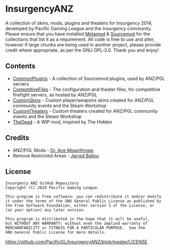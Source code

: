 # InsurgencyANZ
A collection of skins, mods, plugins and theaters for Insurgency 2014, developed by Pacific Gaming League and the Insurgency community. Please ensure that you have installed [Metamod](https://www.sourcemm.net/) & [Sourcemod](https://www.sourcemod.net/) for the collections that list it as a requirement. All code is free to use and alter, however if large chunks are being used in another project, please provide credit where appropriate, as per the GNU GPL-3.0. Thank you and enjoy!

## Contents
* [CommonPlugins](https://github.com/PacificGL/InsurgencyANZ/tree/master/CommonPlugins) - A collection of Sourcemod plugins, used by ANZ/PGL servers
* [CompetitiveFiles](https://github.com/PacificGL/InsurgencyANZ/tree/master/CompetitiveFiles) - The configuration and theater files, for competitive firefight servers, as hosted by ANZ/PGL
* [CustomSkins](https://github.com/PacificGL/InsurgencyANZ/tree/master/CustomSkins) - Custom player/weapons skins created for ANZ/PGL community events and the Steam Workshop
* [CustomTheaters](https://github.com/PacificGL/InsurgencyANZ/tree/master/CustomTheaters) - Custom theaters created for ANZ/PGL community events and the Steam Workshop
* [TheDead](https://github.com/PacificGL/InsurgencyANZ/tree/master/TheDead) - A WIP mod, inspired by The Hidden

## Credits
* ANZ/PGL Mods \- [Dr. Ace Misanthrope](https://github.com/FlyingAce015)
* Remove Restricted Areas \- [Jarred Ballou](https://github.com/jaredballou/insurgency-sourcemod#restrictedarea)

## License
    Insurgency ANZ GitHub Repository
    Copyright (C) 2018 Pacific Gaming League.

    This program is free software: you can redistribute it and/or modify
    it under the terms of the GNU General Public License as published by
    the Free Software Foundation, either version 3 of the License, or
    (at your option) any later version.

    This program is distributed in the hope that it will be useful,
    but WITHOUT ANY WARRANTY; without even the implied warranty of
    MERCHANTABILITY or FITNESS FOR A PARTICULAR PURPOSE.  See the
    GNU General Public License for more details.
https://github.com/PacificGL/InsurgencyANZ/blob/master/LICENSE
